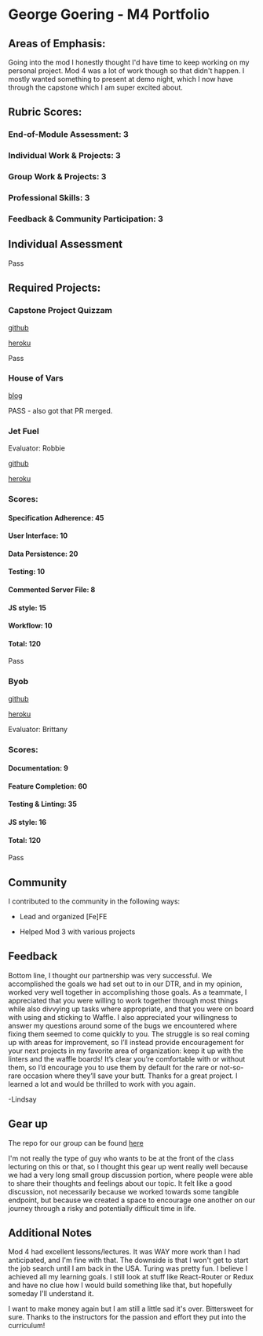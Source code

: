 # George Goering - M4 Portfolio 
 
 ## Areas of Emphasis:
 
Going into the mod I honestly thought I'd have time to keep working on my personal project.  Mod 4 was a lot of work though so  that didn't happen.  I mostly wanted something to present at demo night, which I now have through the capstone which I am super excited about.
 
 
 ## Rubric Scores:
 
 ### End-of-Module Assessment: 3
 ### Individual Work & Projects: 3
 ### Group Work & Projects: 3
 ### Professional Skills: 3
 ### Feedback & Community Participation: 3
 
 ## Individual Assessment
 
 Pass
 
 ## Required Projects:
 
 ### Capstone Project Quizzam
 
 [github](https://github.com/EvanSays/Quizzam/)
 
 [heroku](https://quizzam.herokuapp.com/)
 
 Pass
 
 ### House of Vars
 [blog](https://medium.com/@ggoering/want-to-get-your-first-open-source-contribution-do-something-simple-like-really-simple-113830e7d323)
 
 PASS - also got that PR merged.

 ### Jet Fuel
 
 Evaluator: Robbie
 
 [github](https://github.com/Ggoering/Jet-Fuel)
 
 [heroku](https://gg-jet-fuel-winning.herokuapp.com/)
 
 ### Scores:
 #### Specification Adherence: 45
 #### User Interface: 10
 #### Data Persistence: 20
 #### Testing: 10
 #### Commented Server File: 8
 #### JS style: 15
 #### Workflow: 10
 #### Total: 120
 
 Pass
 
 ### Byob
 
 [github](https://github.com/lindsaywparker/byob)
 
 [heroku](https://lwp-byob.herokuapp.com/)
 
 Evaluator: Brittany
 
 ### Scores:
 #### Documentation: 9
 #### Feature Completion: 60
 #### Testing & Linting: 35
 #### JS style: 16
 #### Total: 120
 
 Pass
 
 ## Community
 
 I contributed to the community in the following ways:
 
 * Lead and organized [Fe]FE
 
 * Helped Mod 3 with various projects
 
 
 
 ## Feedback
 
 Bottom line, I thought our partnership was very successful.  We accomplished the goals we had set out to in our DTR, and in my opinion, worked very well together in accomplishing those goals.  As a teammate, I appreciated that you were willing to work together through most things while also divvying up tasks where appropriate, and that you were on board with using and sticking to Waffle.  I also appreciated your willingness to answer my questions around some of the bugs we encountered where fixing them seemed to come quickly to you.  The struggle is so real coming up with areas for improvement, so I’ll instead provide encouragement for your next projects in my favorite area of organization: keep it up with the linters and the waffle boards!  It’s clear you’re comfortable with or without them, so I’d encourage you to use them by default for the rare or not-so-rare occasion where they’ll save your butt.  Thanks for a great project.  I learned a lot and would be thrilled to work with you again.

-Lindsay

 
 ## Gear up
 
 The repo for our group can be found [here](https://github.com/turingschool/gear-up/blob/master/m4_sessions/1708-inning/group_three.md)
 
 I'm not really the type of guy who wants to be at the front of the class lecturing on this or that, so I thought this gear up went really well because we had a very long small group discussion portion, where people were able to share their thoughts and feelings about our topic.  It felt like a good discussion, not necessarily because we worked towards some tangible endpoint, but because we created a space to encourage one another on our journey through a risky and potentially difficult time in life.
  
 
 ## Additional Notes
 
 Mod 4 had excellent lessons/lectures.  It was WAY more work than I had anticipated, and I'm fine with that.  The downside is that I won't get to start the job search until I am back in the USA.  Turing was pretty fun.  I believe I achieved all my learning goals.  I still look at stuff like React-Router or Redux and have no clue how I would build something like that, but hopefully someday I'll understand it.  
 
 
 I want to make money again but I am still a little sad it's over.  Bittersweet for sure.  Thanks to the instructors for the passion and effort they put into the curriculum!
 
 
